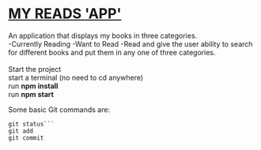 # [MY READS 'APP'](https://khalednassar500.github.io/my-reads)
An application that displays my books in three categories.<br />
 -Currently Reading
 -Want to Read
 -Read
and give the user ability to search for different books and put them in any one of three categories.<br />
<br />
Start the project<br />
start a terminal (no need to cd anywhere)<br />
run __npm install__<br />
run __npm start__<br />

Some basic Git commands are:
```
git status```
git add
git commit
